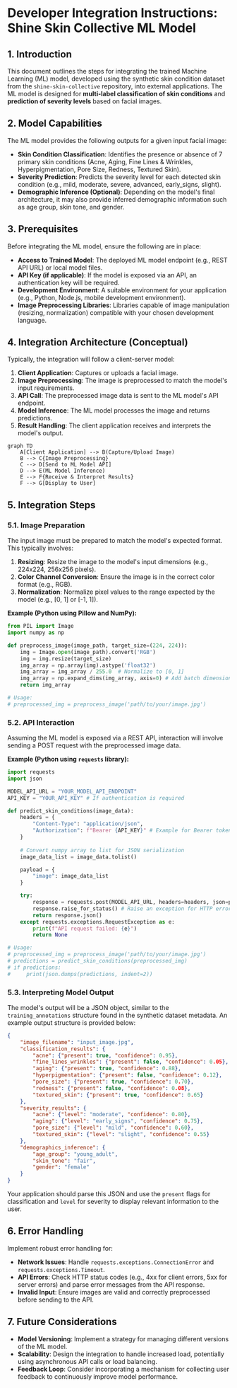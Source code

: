 # Developer Integration Instructions: Shine Skin Collective ML Model

## 1. Introduction

This document outlines the steps for integrating the trained Machine Learning (ML) model, developed using the synthetic skin condition dataset from the `shine-skin-collective` repository, into external applications. The ML model is designed for **multi-label classification of skin conditions** and **prediction of severity levels** based on facial images.

## 2. Model Capabilities

The ML model provides the following outputs for a given input facial image:

-   **Skin Condition Classification**: Identifies the presence or absence of 7 primary skin conditions (Acne, Aging, Fine Lines & Wrinkles, Hyperpigmentation, Pore Size, Redness, Textured Skin).
-   **Severity Prediction**: Predicts the severity level for each detected skin condition (e.g., mild, moderate, severe, advanced, early_signs, slight).
-   **Demographic Inference (Optional)**: Depending on the model's final architecture, it may also provide inferred demographic information such as age group, skin tone, and gender.

## 3. Prerequisites

Before integrating the ML model, ensure the following are in place:

-   **Access to Trained Model**: The deployed ML model endpoint (e.g., REST API URL) or local model files.
-   **API Key (if applicable)**: If the model is exposed via an API, an authentication key will be required.
-   **Development Environment**: A suitable environment for your application (e.g., Python, Node.js, mobile development environment).
-   **Image Preprocessing Libraries**: Libraries capable of image manipulation (resizing, normalization) compatible with your chosen development language.

## 4. Integration Architecture (Conceptual)

Typically, the integration will follow a client-server model:

1.  **Client Application**: Captures or uploads a facial image.
2.  **Image Preprocessing**: The image is preprocessed to match the model's input requirements.
3.  **API Call**: The preprocessed image data is sent to the ML model's API endpoint.
4.  **Model Inference**: The ML model processes the image and returns predictions.
5.  **Result Handling**: The client application receives and interprets the model's output.

```mermaid
graph TD
    A[Client Application] --> B(Capture/Upload Image)
    B --> C{Image Preprocessing}
    C --> D[Send to ML Model API]
    D --> E(ML Model Inference)
    E --> F{Receive & Interpret Results}
    F --> G[Display to User]
```

## 5. Integration Steps

### 5.1. Image Preparation

The input image must be prepared to match the model's expected format. This typically involves:

1.  **Resizing**: Resize the image to the model's input dimensions (e.g., 224x224, 256x256 pixels).
2.  **Color Channel Conversion**: Ensure the image is in the correct color format (e.g., RGB).
3.  **Normalization**: Normalize pixel values to the range expected by the model (e.g., [0, 1] or [-1, 1]).

**Example (Python using Pillow and NumPy):**

```python
from PIL import Image
import numpy as np

def preprocess_image(image_path, target_size=(224, 224)):
    img = Image.open(image_path).convert('RGB')
    img = img.resize(target_size)
    img_array = np.array(img).astype('float32')
    img_array = img_array / 255.0  # Normalize to [0, 1]
    img_array = np.expand_dims(img_array, axis=0) # Add batch dimension
    return img_array

# Usage:
# preprocessed_img = preprocess_image('path/to/your/image.jpg')
```

### 5.2. API Interaction

Assuming the ML model is exposed via a REST API, interaction will involve sending a POST request with the preprocessed image data.

**Example (Python using `requests` library):**

```python
import requests
import json

MODEL_API_URL = "YOUR_MODEL_API_ENDPOINT"
API_KEY = "YOUR_API_KEY" # If authentication is required

def predict_skin_conditions(image_data):
    headers = {
        "Content-Type": "application/json",
        "Authorization": f"Bearer {API_KEY}" # Example for Bearer token
    }
    
    # Convert numpy array to list for JSON serialization
    image_data_list = image_data.tolist()

    payload = {
        "image": image_data_list
    }

    try:
        response = requests.post(MODEL_API_URL, headers=headers, json=payload)
        response.raise_for_status() # Raise an exception for HTTP errors
        return response.json()
    except requests.exceptions.RequestException as e:
        print(f"API request failed: {e}")
        return None

# Usage:
# preprocessed_img = preprocess_image('path/to/your/image.jpg')
# predictions = predict_skin_conditions(preprocessed_img)
# if predictions:
#     print(json.dumps(predictions, indent=2))
```

### 5.3. Interpreting Model Output

The model's output will be a JSON object, similar to the `training_annotations` structure found in the synthetic dataset metadata. An example output structure is provided below:

```json
{
    "image_filename": "input_image.jpg",
    "classification_results": {
        "acne": {"present": true, "confidence": 0.95},
        "fine_lines_wrinkles": {"present": false, "confidence": 0.05},
        "aging": {"present": true, "confidence": 0.88},
        "hyperpigmentation": {"present": false, "confidence": 0.12},
        "pore_size": {"present": true, "confidence": 0.70},
        "redness": {"present": false, "confidence": 0.08},
        "textured_skin": {"present": true, "confidence": 0.65}
    },
    "severity_results": {
        "acne": {"level": "moderate", "confidence": 0.80},
        "aging": {"level": "early_signs", "confidence": 0.75},
        "pore_size": {"level": "mild", "confidence": 0.60},
        "textured_skin": {"level": "slight", "confidence": 0.55}
    },
    "demographics_inference": {
        "age_group": "young_adult",
        "skin_tone": "fair",
        "gender": "female"
    }
}
```

Your application should parse this JSON and use the `present` flags for classification and `level` for severity to display relevant information to the user.

## 6. Error Handling

Implement robust error handling for:

-   **Network Issues**: Handle `requests.exceptions.ConnectionError` and `requests.exceptions.Timeout`.
-   **API Errors**: Check HTTP status codes (e.g., 4xx for client errors, 5xx for server errors) and parse error messages from the API response.
-   **Invalid Input**: Ensure images are valid and correctly preprocessed before sending to the API.

## 7. Future Considerations

-   **Model Versioning**: Implement a strategy for managing different versions of the ML model.
-   **Scalability**: Design the integration to handle increased load, potentially using asynchronous API calls or load balancing.
-   **Feedback Loop**: Consider incorporating a mechanism for collecting user feedback to continuously improve model performance.
